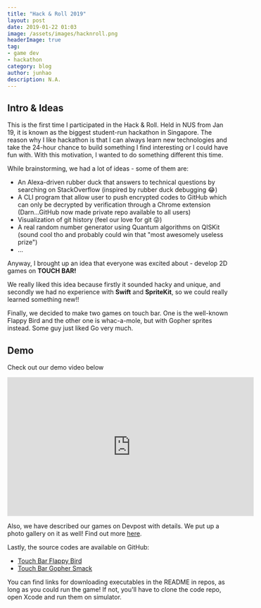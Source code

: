 ```yaml
---
title: "Hack & Roll 2019"
layout: post
date: 2019-01-22 01:03
image: /assets/images/hacknroll.png
headerImage: true
tag:
- game dev
- hackathon
category: blog
author: junhao
description: N.A.
---
```


## Intro & Ideas
This is the first time I participated in the Hack & Roll. Held in NUS from Jan 19, it is known as the biggest student-run hackathon in Singapore. The reason why I like hackathon is that I can always learn new technologies and take the 24-hour chance to build something I find interesting or I could have fun with. With this motivation, I wanted to do something different this time.

While brainstorming, we had a lot of ideas - some of them are:

- An Alexa-driven rubber duck that answers to technical questions by searching on StackOverflow (inspired by rubber duck debugging 😂)
- A CLI program that allow user to push encrypted codes to GitHub which can only be decrypted by verification through a Chrome extension (Darn...GitHub now made private repo available to all users)
- Visualization of git history (feel our love for git 😜)
- A real random number generator using Quantum algorithms on QISKit (sound cool tho and probably could win that "most awesomely useless prize")
- ...

Anyway, I brought up an idea that everyone was excited about - develop 2D games on **TOUCH BAR!**

We really liked this idea because firstly it sounded hacky and unique, and secondly we had no experience with **Swift** and **SpriteKit**, so we could really learned something new!!

Finally, we decided to make two games on touch bar. One is the well-known Flappy Bird and the other one is whac-a-mole, but with Gopher sprites instead. Some guy just liked Go very much.

## Demo
Check out our demo video below

<iframe width="560" height="315" src="https://www.youtube.com/embed/fxGHLVe4rpw" frameborder="0" allow="accelerometer; autoplay; encrypted-media; gyroscope; picture-in-picture" allowfullscreen></iframe>

Also, we have described our games on Devpost with details. We put up a photo gallery on it as well! Find out more [here](https://devpost.com/software/games-on-touch-bar).

Lastly, the source codes are available on GitHub:

- [Touch Bar Flappy Bird](https://github.com/Jun0413/touchbar-flappy-bird)
- [Touch Bar Gopher Smack](https://github.com/Lancerchiang/TouchBarGopher)

You can find links for downloading executables in the README in repos, as long as you could run the game! If not, you'll have to clone the code repo, open Xcode and run them on simulator.

